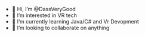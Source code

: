 - 👋 Hi, I’m @DassVeryGood
- 👀 I’m interested in VR tech
- 🌱 I’m currently learning Java/C# and Vr Devopment
- 💞️ I’m looking to collaborate on anything


<!---
DassVeryGood/DassVeryGood is a ✨ special ✨ repository because its `README.md` (this file) appears on your GitHub profile.
You can click the Preview link to take a look at your changes.
--->
